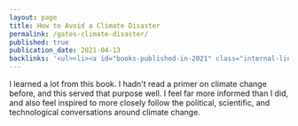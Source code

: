 ```yaml
---
layout: page
title: How to Avoid a Climate Disaster
permalink: /gates-climate-disaster/
published: true
publication_date: 2021-04-13
backlinks: '<ul><li><a id="books-published-in-2021" class="internal-link" href="/books-published-in-2021/">Published in 2021</a></li><li><a id="books-read-in-2021" class="internal-link" href="/books-read-in-2021/">Read in 2021</a></li><li><a id="books-tag-climate-change" class="internal-link" href="/books-tag-climate-change/">Climate change</a></li><li><a id="books-tag-nonfiction" class="internal-link" href="/books-tag-nonfiction/">Nonfiction</a></li><li><a id="books-tag-science" class="internal-link" href="/books-tag-science/">Science</a></li></ul>'
---
```


I learned a lot from this book. I hadn't read a primer on climate change before, and this served that purpose well. I feel far more informed than I did, and also feel inspired to more closely follow the political, scientific, and technological conversations around climate change.